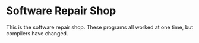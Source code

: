Software Repair Shop
====

This is the software repair shop.  These programs all worked at one time, but compilers have changed.

